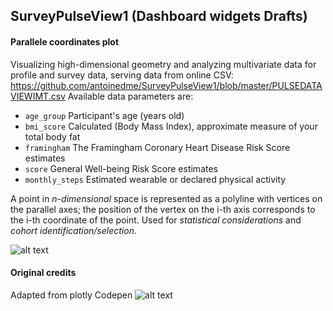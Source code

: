 ## SurveyPulseView1 (Dashboard widgets Drafts)

#### Parallele coordinates plot 
Visualizing high-dimensional geometry and analyzing multivariate data for profile and survey data,
serving data from online CSV: https://github.com/antoinedme/SurveyPulseView1/blob/master/PULSEDATAVIEWIMT.csv
Available data parameters are:
- `age_group` Participant's age (years old)
- `bmi_score` Calculated (Body Mass Index), approximate measure of your total body fat
- `framingham` The Framingham Coronary Heart Disease Risk Score estimates
- `score` General Well-being Risk Score estimates
- `monthly_steps` Estimated wearable or declared physical activity

A point in *n-dimensional* space is represented as a polyline with vertices on the parallel axes; the position of the vertex on the i-th axis corresponds to the i-th coordinate of the point. 
Used for *statistical considerations* and *cohort identification/selection*.

![alt text](https://repository-images.githubusercontent.com/124012105/75678700-5956-11ea-8c56-92d125061ffd)

#### Original credits
Adapted from plotly Codepen
![alt text](https://raw.githubusercontent.com/antoinedme/SurveyPulseView1/master/PenScreenshot.png)


